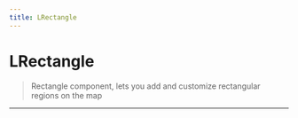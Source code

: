 ```yaml
---
title: LRectangle
---
```


# LRectangle

> Rectangle component, lets you add and customize rectangular regions on the map

---
